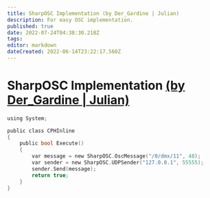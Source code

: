 ```yaml
---
title: SharpOSC Implementation (by Der_Gardine | Julian)
description: For easy OSC implementation.
published: true
date: 2022-07-24T04:38:30.218Z
tags: 
editor: markdown
dateCreated: 2022-06-14T23:22:17.560Z
---
```


# SharpOSC Implementation [(by Der_Gardine | Julian)](https://www.twitch.tv/der_gardine)
```c
using System;

public class CPHInline
{
	public bool Execute()
	{
		var message = new SharpOSC.OscMessage("/0/dmx/11", 48);
		var sender = new SharpOSC.UDPSender("127.0.0.1", 55555);
		sender.Send(message);
		return true;
	}
}
```